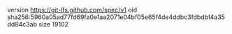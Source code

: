 version https://git-lfs.github.com/spec/v1
oid sha256:5960a05ad77fd69fa0e1aa2071e04bf05e65f4de4ddbc3fdbdbf4a35dd84c3ab
size 19102
